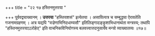 +++
title = "२२ १७ हस्तिनमुत्तरया "

+++
पूर्ववद्व्याख्यानम् ।
**उत्तरया** "हस्तियशसं" इत्येतया ।
असावित्यत्र च सम्बुद्ध्या ऐरावतेति गजनामग्रहणम् ।
अत्र यद्यपि "वज्रेणाभिनिदधाम्यसौ" इतिलिङ्गादङ्कुशाभिधानार्थता मन्त्रस्य; तथापि "हस्तिनमुत्तरयाऽऽरोहेत्" इति वाचनिकविनियोगस्य बलवत्त्वात्तदनुसार्येव मन्त्रो व्याख्यातव्यः ॥१७॥